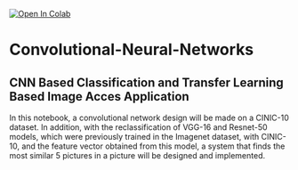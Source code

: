 [![Open In Colab](https://colab.research.google.com/assets/colab-badge.svg)](https://colab.research.google.com/drive.google.com/file/d/10U7b9vJs_SpdpraO52OeYK12ejqNNitL/view?usp=sharing)

# Convolutional-Neural-Networks

## CNN Based Classification and Transfer Learning Based Image Acces Application

In this notebook, a convolutional network design will be made on a CINIC-10 dataset. In addition, with the reclassification of VGG-16 and Resnet-50 models, which were previously trained in the Imagenet dataset, with CINIC-10, and the feature vector obtained from this model, a system that finds the most similar 5 pictures in a picture will be designed and implemented.


